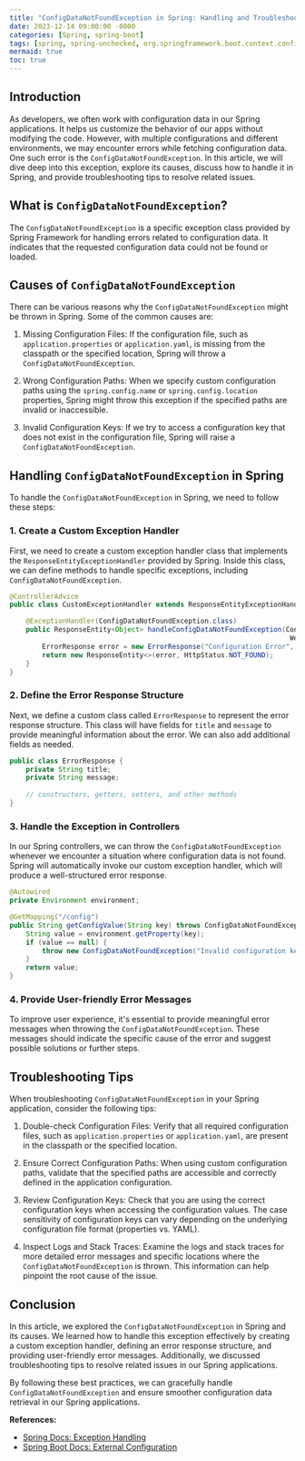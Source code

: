 ```yaml
---
title: "ConfigDataNotFoundException in Spring: Handling and Troubleshooting Configuration Data Errors"
date: 2023-12-14 09:00:00 -0000
categories: [Spring, spring-boot]
tags: [spring, spring-unchecked, org.springframework.boot.context.config]
mermaid: true
toc: true
---
```



## Introduction

As developers, we often work with configuration data in our Spring applications. It helps us customize the behavior of our apps without modifying the code. However, with multiple configurations and different environments, we may encounter errors while fetching configuration data. One such error is the `ConfigDataNotFoundException`. In this article, we will dive deep into this exception, explore its causes, discuss how to handle it in Spring, and provide troubleshooting tips to resolve related issues.

## What is `ConfigDataNotFoundException`?

The `ConfigDataNotFoundException` is a specific exception class provided by Spring Framework for handling errors related to configuration data. It indicates that the requested configuration data could not be found or loaded.

## Causes of `ConfigDataNotFoundException`

There can be various reasons why the `ConfigDataNotFoundException` might be thrown in Spring. Some of the common causes are:

1. Missing Configuration Files: If the configuration file, such as `application.properties` or `application.yaml`, is missing from the classpath or the specified location, Spring will throw a `ConfigDataNotFoundException`.

2. Wrong Configuration Paths: When we specify custom configuration paths using the `spring.config.name` or `spring.config.location` properties, Spring might throw this exception if the specified paths are invalid or inaccessible.

3. Invalid Configuration Keys: If we try to access a configuration key that does not exist in the configuration file, Spring will raise a `ConfigDataNotFoundException`.

## Handling `ConfigDataNotFoundException` in Spring

To handle the `ConfigDataNotFoundException` in Spring, we need to follow these steps:

### 1. Create a Custom Exception Handler

First, we need to create a custom exception handler class that implements the `ResponseEntityExceptionHandler` provided by Spring. Inside this class, we can define methods to handle specific exceptions, including `ConfigDataNotFoundException`.

```java
@ControllerAdvice
public class CustomExceptionHandler extends ResponseEntityExceptionHandler {

    @ExceptionHandler(ConfigDataNotFoundException.class)
    public ResponseEntity<Object> handleConfigDataNotFoundException(ConfigDataNotFoundException ex,
                                                                     WebRequest request) {
        ErrorResponse error = new ErrorResponse("Configuration Error", ex.getMessage());
        return new ResponseEntity<>(error, HttpStatus.NOT_FOUND);
    }
}
```

### 2. Define the Error Response Structure

Next, we define a custom class called `ErrorResponse` to represent the error response structure. This class will have fields for `title` and `message` to provide meaningful information about the error. We can also add additional fields as needed.

```java
public class ErrorResponse {
    private String title;
    private String message;
    
    // constructors, getters, setters, and other methods
}
```

### 3. Handle the Exception in Controllers

In our Spring controllers, we can throw the `ConfigDataNotFoundException` whenever we encounter a situation where configuration data is not found. Spring will automatically invoke our custom exception handler, which will produce a well-structured error response.

```java
@Autowired
private Environment environment;

@GetMapping("/config")
public String getConfigValue(String key) throws ConfigDataNotFoundException {
    String value = environment.getProperty(key);
    if (value == null) {
        throw new ConfigDataNotFoundException("Invalid configuration key: " + key);
    }
    return value;
}
```

### 4. Provide User-friendly Error Messages

To improve user experience, it's essential to provide meaningful error messages when throwing the `ConfigDataNotFoundException`. These messages should indicate the specific cause of the error and suggest possible solutions or further steps.

## Troubleshooting Tips

When troubleshooting `ConfigDataNotFoundException` in your Spring application, consider the following tips:

1. Double-check Configuration Files: Verify that all required configuration files, such as `application.properties` or `application.yaml`, are present in the classpath or the specified location.

2. Ensure Correct Configuration Paths: When using custom configuration paths, validate that the specified paths are accessible and correctly defined in the application configuration.

3. Review Configuration Keys: Check that you are using the correct configuration keys when accessing the configuration values. The case sensitivity of configuration keys can vary depending on the underlying configuration file format (properties vs. YAML).

4. Inspect Logs and Stack Traces: Examine the logs and stack traces for more detailed error messages and specific locations where the `ConfigDataNotFoundException` is thrown. This information can help pinpoint the root cause of the issue.

## Conclusion

In this article, we explored the `ConfigDataNotFoundException` in Spring and its causes. We learned how to handle this exception effectively by creating a custom exception handler, defining an error response structure, and providing user-friendly error messages. Additionally, we discussed troubleshooting tips to resolve related issues in our Spring applications.

By following these best practices, we can gracefully handle `ConfigDataNotFoundException` and ensure smoother configuration data retrieval in our Spring applications.

**References:**
- [Spring Docs: Exception Handling](https://docs.spring.io/spring-framework/docs/current/reference/html/web.html#mvc-exceptionhandlers)
- [Spring Boot Docs: External Configuration](https://docs.spring.io/spring-boot/docs/current/reference/htmlsingle/#boot-features-external-config)
